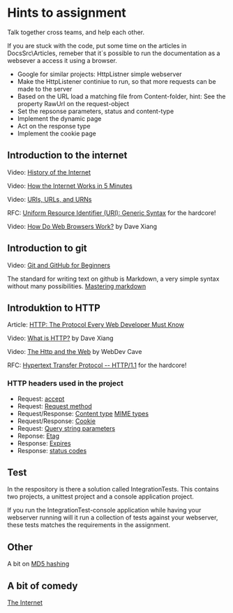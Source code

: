 # Hints to assignment

Talk together cross teams, and help each other.

If you are stuck with the code, put some time on the articles in DocsSrc\Articles, remeber that it´s possible to run the documentation as a websever a access it using a browser.

* Google for similar projects: HttpListner simple webserver
* Make the HttpListener continiue to run, so that more requests can be made to the server
* Based on the URL load a matching file from Content-folder, hint: See the property RawUrl on the request-object
* Set the repsonse parameters, status and content-type
* Implement the dynamic page
* Act on the response type
* Implement the cookie page

## Introduction to the internet
Video: [History of the Internet](https://www.youtube.com/watch?v=9hIQjrMHTv4)

Video: [How the Internet Works in 5 Minutes](https://www.youtube.com/watch?v=7_LPdttKXPc)

Video: [URIs, URLs, and URNs](https://www.youtube.com/watch?v=vpYct2npKD8)

RFC: [Uniform Resource Identifier (URI): Generic Syntax](https://tools.ietf.org/html/rfc3986)  for the hardcore!

Video: [How Do Web Browsers Work?](https://www.youtube.com/watch?v=WjDrMKZWCt0) by Dave Xiang

## Introduction to git
Video: [Git and GitHub for Beginners](https://www.youtube.com/watch?v=GqNAD4XoZ6k)

The standard for writing text on github is Markdown, a very simple syntax without many possibilities. [Mastering markdown](https://guides.github.com/features/mastering-markdown/)

## Introduktion to HTTP
Article: [HTTP: The Protocol Every Web Developer Must Know](https://code.tutsplus.com/tutorials/http-the-protocol-every-web-developer-must-know-part-1--net-31177)

Video: [What is HTTP?](https://www.youtube.com/watch?v=SzSXHv8RKdM) by Dave Xiang

Video: [The Http and the Web](https://www.youtube.com/watch?v=eesqK59rhGA) by WebDev Cave

RFC: [Hypertext Transfer Protocol -- HTTP/1.1](https://tools.ietf.org/html/rfc2616) for the hardcore!

### HTTP headers used in the project

* Request: [accept](https://en.wikipedia.org/wiki/Content_negotiation)
* Request: [Request method](https://en.wikipedia.org/wiki/Hypertext_Transfer_Protocol#Request_methods)
* Request/Response: [Content type](https://developer.mozilla.org/en-US/docs/Web/HTTP/Headers/Content-Type) [MIME types](https://developer.mozilla.org/en-US/docs/Web/HTTP/Basics_of_HTTP/MIME_types/Complete_list_of_MIME_types)
* Request/Response: [Cookie](https://en.wikipedia.org/wiki/HTTP_cookie)
* Request: [Query string parameters](https://en.wikipedia.org/wiki/Query_string)
* Reponse: [Etag](https://developer.mozilla.org/en-US/docs/Web/HTTP/Headers/ETag)
* Response: [Expires](https://developer.mozilla.org/en-US/docs/Web/HTTP/Headers/Expires)
* Response: [status codes](https://en.wikipedia.org/wiki/List_of_HTTP_status_codes)

## Test

In the respository is there a solution called IntegrationTests. This contains two projects, a unittest project and a console application project.

If you run the IntegrationTest-console application while having your webserver running will it run a collection of tests against your webserver, these tests matches the requirements in the assignment.

## Other 

A bit on [MD5 hashing](https://www.makeuseof.com/tag/md5-hash-stuff-means-technology-explained/)

## A bit of comedy
[The Internet](https://www.youtube.com/watch?v=iDbyYGrswtg)
